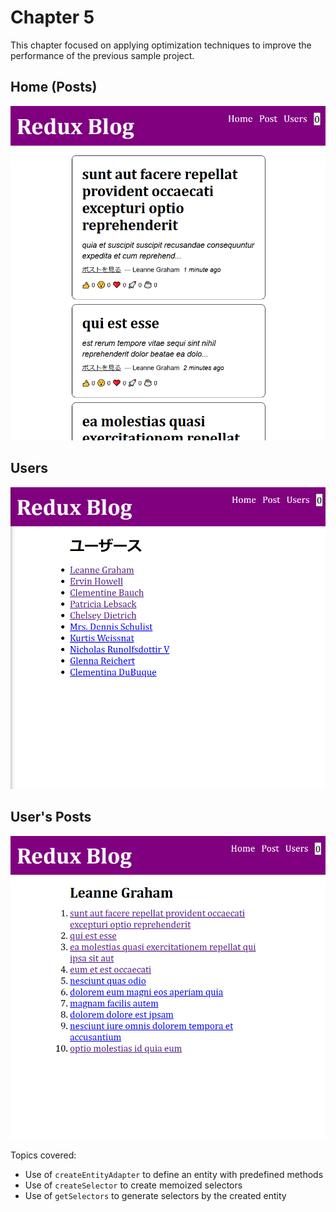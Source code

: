 # Chapter 5

This chapter focused on applying optimization techniques to improve the performance of the previous sample project.

## Home (Posts)
![Posts](./public/screen-capture-1.png)

## Users
![Users](./public/screen-capture-2.png)

## User's Posts
![Users's Posts](./public/screen-capture-3.png)


Topics covered:
* Use of `createEntityAdapter` to define an entity with predefined methods
* Use of `createSelector` to create memoized selectors
* Use of `getSelectors` to generate selectors by the created entity

